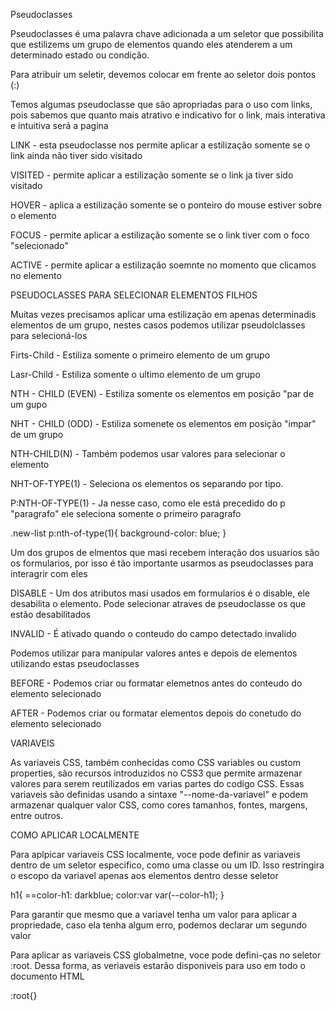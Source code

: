 Pseudoclasses 

Pseudoclasses é uma palavra chave adicionada a um seletor que possibilita que estilizems um grupo de elementos quando eles atenderem a um determinado estado ou condição. 

Para atribuir um seletir, devemos colocar em frente ao seletor dois pontos (:)

Temos algumas pseudoclasse que são apropriadas para o uso com links, pois sabemos que quanto
mais atrativo e indicativo for o link, mais interativa e intuitiva será a pagina 

LINK - esta pseudoclasse nos permite aplicar a estilização somente se o link 
ainda não tiver sido visitado

VISITED - permite aplicar a estilização somente se o link ja tiver sido visitado

HOVER - aplica a estilização somente se o ponteiro do mouse estiver sobre o elemento

FOCUS - permite aplicar a estilização somente se o link tiver com o foco "selecionado"

ACTIVE - permite aplicar a estilização soemnte no momento que clicamos no elemento 

PSEUDOCLASSES PARA SELECIONAR ELEMENTOS FILHOS 

Muitas vezes precisamos aplicar uma estilização em apenas determinadis elementos de um grupo, nestes casos podemos utilizar
pseudolclasses para selecioná-los 

Firts-Child - Estiliza somente o primeiro elemento de um grupo 

Lasr-Child - Estiliza somente o ultimo elemento de um grupo 

NTH - CHILD (EVEN) - Estiliza somente os elementos em posição "par de um gupo 

NHT - CHILD (ODD) - Estiliza somenete os elementos em posição "impar" de um grupo 

NTH-CHILD(N) - Também podemos usar valores para selecionar o elemento 

NHT-OF-TYPE(1) - Seleciona os elementos os separando por tipo. 

P:NTH-OF-TYPE(1) - Ja nesse caso, como ele está precedido do p "paragrafo" ele seleciona somente o primeiro 
paragrafo

.new-list p:nth-of-type(1){
    background-color: blue;
}

Um dos grupos de elmentos que masi recebem interação dos usuarios são os formularios, por isso é tão importante 
usarmos as pseudoclasses para interagrir com eles 

DISABLE - Um dos atributos masi usados em formularios é o disable, ele desabilita o elemento. Pode selecionar
atraves de pseudoclasse os que estão desabilitados

INVALID - É ativado quando o conteudo do campo detectado invalido

Podemos utilizar para manipular valores antes e depois de elementos utilizando estas pseudoclasses 

BEFORE - Podemos criar ou formatar elemetnos antes do conteudo do elemento selecionado

AFTER - Podemos criar ou formatar elementos depois do conetudo do elemento selecionado 

VARIAVEIS 

As variaveis CSS, também conhecidas como CSS variables ou custom properties, são recursos 
introduzidos no CSS3 que permite armazenar valores para serem reutilizados em varias partes do codigo CSS. 
Essas variaveis são definidas usando a sintaxe "--nome-da-variavel" e podem armazenar qualquer valor
CSS, como cores tamanhos, fontes, margens, entre outros. 

COMO APLICAR LOCALMENTE 

Para aplpicar variaveis CSS localmente, voce pode definir as variaveis dentro de um seletor especifico, como uma classe ou um ID. 
Isso restringira o escopo da variavel apenas aos elementos dentro desse seletor 

h1{
    ==color-h1: darkblue;
    color:var var(--color-h1);
}

Para garantir que mesmo que a variavel tenha um valor para aplicar a propriedade, caso ela tenha algum erro, podemos declarar um segundo valor 


Para aplicar as variaveis CSS globalmetne, voce pode defini-ças no seletor :root. Dessa forma, as veriaveis estarão disponiveis para uso em todo o documento HTML 

:root{}

